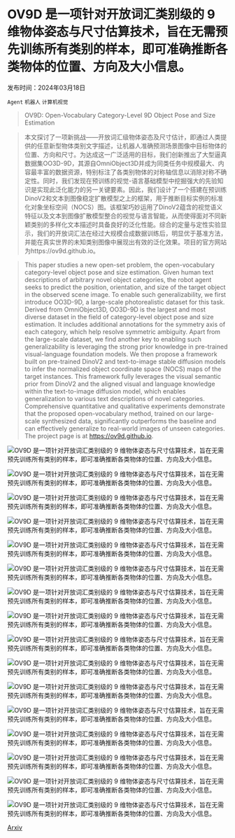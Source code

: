 # OV9D 是一项针对开放词汇类别级的 9 维物体姿态与尺寸估算技术，旨在无需预先训练所有类别的样本，即可准确推断各类物体的位置、方向及大小信息。

发布时间：2024年03月18日

`Agent` `机器人` `计算机视觉`

> OV9D: Open-Vocabulary Category-Level 9D Object Pose and Size Estimation

> 本文探讨了一项新挑战——开放词汇级物体姿态及尺寸估计，即通过人类提供的任意新型物体类别文字描述，让机器人准确预测场景图像中目标物体的位置、方向和尺寸。为达成这一广泛适用的目标，我们创新推出了大型逼真数据集OO3D-9D，其源自OmniObject3D并成为同类任务中规模最大、内容最丰富的数据资源，特别标注了各类别物体的对称轴信息以消除对称不确定性。同时，我们发现在预训练的视觉-语言基础模型中挖掘强大的先验知识是实现此泛化能力的另一关键要素。因此，我们设计了一个搭建在预训练DinoV2和文本到图像稳定扩散模型之上的框架，用于推断目标实例的标准化对象坐标空间（NOCS）图。该框架巧妙运用了DinoV2蕴含的视觉语义特征以及文本到图像扩散模型整合的视觉与语言智能，从而使得面对不同新颖类别的多样化文本描述时具备良好的泛化性能。综合的定量与定性实验显示，我们的开放词汇法在经过大规模合成数据训练后，明显优于基准方法，并能在真实世界的未知类别图像中展现出有效的泛化效果。项目的官方网站为https://ov9d.github.io。

> This paper studies a new open-set problem, the open-vocabulary category-level object pose and size estimation. Given human text descriptions of arbitrary novel object categories, the robot agent seeks to predict the position, orientation, and size of the target object in the observed scene image. To enable such generalizability, we first introduce OO3D-9D, a large-scale photorealistic dataset for this task. Derived from OmniObject3D, OO3D-9D is the largest and most diverse dataset in the field of category-level object pose and size estimation. It includes additional annotations for the symmetry axis of each category, which help resolve symmetric ambiguity. Apart from the large-scale dataset, we find another key to enabling such generalizability is leveraging the strong prior knowledge in pre-trained visual-language foundation models. We then propose a framework built on pre-trained DinoV2 and text-to-image stable diffusion models to infer the normalized object coordinate space (NOCS) maps of the target instances. This framework fully leverages the visual semantic prior from DinoV2 and the aligned visual and language knowledge within the text-to-image diffusion model, which enables generalization to various text descriptions of novel categories. Comprehensive quantitative and qualitative experiments demonstrate that the proposed open-vocabulary method, trained on our large-scale synthesized data, significantly outperforms the baseline and can effectively generalize to real-world images of unseen categories. The project page is at https://ov9d.github.io.

![OV9D 是一项针对开放词汇类别级的 9 维物体姿态与尺寸估算技术，旨在无需预先训练所有类别的样本，即可准确推断各类物体的位置、方向及大小信息。](../../../paper_images/2403.12396/x1.png)

![OV9D 是一项针对开放词汇类别级的 9 维物体姿态与尺寸估算技术，旨在无需预先训练所有类别的样本，即可准确推断各类物体的位置、方向及大小信息。](../../../paper_images/2403.12396/x2.png)

![OV9D 是一项针对开放词汇类别级的 9 维物体姿态与尺寸估算技术，旨在无需预先训练所有类别的样本，即可准确推断各类物体的位置、方向及大小信息。](../../../paper_images/2403.12396/x3.png)

![OV9D 是一项针对开放词汇类别级的 9 维物体姿态与尺寸估算技术，旨在无需预先训练所有类别的样本，即可准确推断各类物体的位置、方向及大小信息。](../../../paper_images/2403.12396/x4.png)

![OV9D 是一项针对开放词汇类别级的 9 维物体姿态与尺寸估算技术，旨在无需预先训练所有类别的样本，即可准确推断各类物体的位置、方向及大小信息。](../../../paper_images/2403.12396/x5.png)

![OV9D 是一项针对开放词汇类别级的 9 维物体姿态与尺寸估算技术，旨在无需预先训练所有类别的样本，即可准确推断各类物体的位置、方向及大小信息。](../../../paper_images/2403.12396/x6.png)

![OV9D 是一项针对开放词汇类别级的 9 维物体姿态与尺寸估算技术，旨在无需预先训练所有类别的样本，即可准确推断各类物体的位置、方向及大小信息。](../../../paper_images/2403.12396/x7.png)

![OV9D 是一项针对开放词汇类别级的 9 维物体姿态与尺寸估算技术，旨在无需预先训练所有类别的样本，即可准确推断各类物体的位置、方向及大小信息。](../../../paper_images/2403.12396/x8.png)

![OV9D 是一项针对开放词汇类别级的 9 维物体姿态与尺寸估算技术，旨在无需预先训练所有类别的样本，即可准确推断各类物体的位置、方向及大小信息。](../../../paper_images/2403.12396/x9.png)

![OV9D 是一项针对开放词汇类别级的 9 维物体姿态与尺寸估算技术，旨在无需预先训练所有类别的样本，即可准确推断各类物体的位置、方向及大小信息。](../../../paper_images/2403.12396/x10.png)

![OV9D 是一项针对开放词汇类别级的 9 维物体姿态与尺寸估算技术，旨在无需预先训练所有类别的样本，即可准确推断各类物体的位置、方向及大小信息。](../../../paper_images/2403.12396/x11.png)

![OV9D 是一项针对开放词汇类别级的 9 维物体姿态与尺寸估算技术，旨在无需预先训练所有类别的样本，即可准确推断各类物体的位置、方向及大小信息。](../../../paper_images/2403.12396/x12.png)

![OV9D 是一项针对开放词汇类别级的 9 维物体姿态与尺寸估算技术，旨在无需预先训练所有类别的样本，即可准确推断各类物体的位置、方向及大小信息。](../../../paper_images/2403.12396/x13.png)

![OV9D 是一项针对开放词汇类别级的 9 维物体姿态与尺寸估算技术，旨在无需预先训练所有类别的样本，即可准确推断各类物体的位置、方向及大小信息。](../../../paper_images/2403.12396/wc50.png)

![OV9D 是一项针对开放词汇类别级的 9 维物体姿态与尺寸估算技术，旨在无需预先训练所有类别的样本，即可准确推断各类物体的位置、方向及大小信息。](../../../paper_images/2403.12396/wc100.png)

![OV9D 是一项针对开放词汇类别级的 9 维物体姿态与尺寸估算技术，旨在无需预先训练所有类别的样本，即可准确推断各类物体的位置、方向及大小信息。](../../../paper_images/2403.12396/wc204.png)

[Arxiv](https://arxiv.org/abs/2403.12396)